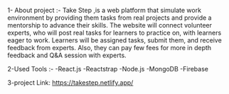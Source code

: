 1- About project :-
Take Step ,is a web platform that simulate work environment by providing them tasks from real projects and provide a mentorship to advance their skills.
The website will connect volunteer experts, who will post real tasks for learners to practice on, with learners eager to work.
Learners will be assigned tasks, submit them, and receive feedback from experts.
Also, they can pay few fees for more in depth feedback and Q&A session with experts.

2-Used Tools :-
  -React.js 
  -Reactstrap
  -Node.js
  -MongoDB
  -Firebase
  
3-project Link: https://takestep.netlify.app/  



